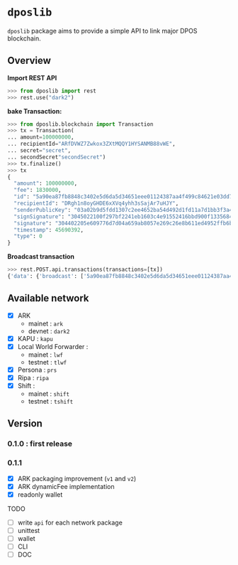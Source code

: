 # `dposlib`

`dposlib` package aims to provide a simple API to link major DPOS blockchain.

## Overview

**Import REST API**
```python
>>> from dposlib import rest
>>> rest.use("dark2")
```

**bake Transaction:**
```python
>>> from dposlib.blockchain import Transaction
>>> tx = Transaction(
... amount=100000000,
... recipientId="ARfDVWZ7Zwkox3ZXtMQQY1HYSANMB88vWE",
... secret="secret",
... secondSecret"secondSecret")
>>> tx.finalize()
>>> tx
{
  "amount": 100000000,
  "fee": 1830000,
  "id": "5a90ea87fb8848c3402e5d6da5d34651eee01124387aa4f499c84621e03dd791",
  "recipientId": "DRgh1n8oyGHDE6xXVq4yhh3sSajAr7uHJY",
  "senderPublicKey": "03a02b9d5fdd1307c2ee4652ba54d492d1fd11a7d1bb3f3a44c4a05e79f19de933",
  "signSignature": "3045022100f297bf2241eb1603c4e91552416bbd900f1335684d3bb8751a043b5ae4569948022067c166322df1374222589d81b4ea52d56d93db8eab7be59a258420cbc6217360",
  "signature": "304402205e609776d7d04a659ab8057e269c26e8b611ed4952ffb6b1af9c9bca19a9e3c50220755b8e2a10783bab0e7da95229e358d8e9e4628241a39640869fb8bf856a953a",
  "timestamp": 45690392,
  "type": 0
}
```

**Broadcast transaction**
```python
>>> rest.POST.api.transactions(transactions=[tx])
{'data': {'broadcast': ['5a90ea87fb8848c3402e5d6da5d34651eee01124387aa4f499c84621e03dd791'], 'excess': [], 'invalid': [], 'accept': []}}
```

## Available network

  - [x] ARK
    * mainet : `ark`
    * devnet : `dark2`
  - [x] KAPU : `kapu`
  - [x] Local World Forwarder :
    * mainet : `lwf`
    * testnet : `tlwf`
  - [x] Persona : `prs`
  - [x] Ripa : `ripa`
  - [x] Shift : 
    * mainet : `shift`
    * testnet : `tshift`

## Version

### 0.1.0 : first release

### 0.1.1

 - [x] ARK packaging improvement (`v1` and `v2`)
 - [x] ARK dynamicFee implementation
 - [x] readonly wallet

TODO
  - [ ] write `api` for each network package
  - [ ] unittest
  - [ ] wallet
  - [ ] CLI
  - [ ] DOC
